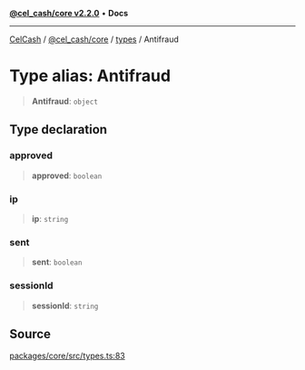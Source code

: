 [**@cel_cash/core v2.2.0**](../../README.md) • **Docs**

***

[CelCash](../../../../packages.md) / [@cel\_cash/core](../../README.md) / [types](../README.md) / Antifraud

# Type alias: Antifraud

> **Antifraud**: `object`

## Type declaration

### approved

> **approved**: `boolean`

### ip

> **ip**: `string`

### sent

> **sent**: `boolean`

### sessionId

> **sessionId**: `string`

## Source

[packages/core/src/types.ts:83](https://github.com/Pyxlab/celcash/blob/f7cdc752c29f8a0dcef033e212602412d2050afc/packages/core/src/types.ts#L83)
